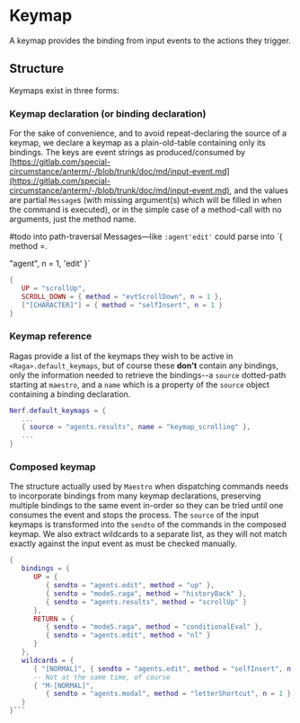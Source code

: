 # Keymap

A keymap provides the binding from input events to the actions they trigger\.


## Structure

Keymaps exist in three forms:


### Keymap declaration \(or binding declaration\)

For the sake of convenience, and to avoid repeat\-declaring the source of a
keymap, we declare a keymap as a plain\-old\-table containing only its bindings\.
The keys are event strings as produced/consumed by [https://gitlab.com/special-circumstance/anterm/-/blob/trunk/doc/md/input-event.md](https://gitlab.com/special-circumstance/anterm/-/blob/trunk/doc/md/input-event.md),
and the values are partial `Message`s \(with missing argument\(s\) which will be
filled in when the command is executed\), or in the simple case of a
method\-call with no arguments, just the method name\.

\#todo
into path\-traversal Messages—like `:agent'edit'` could parse into `{ method =\.

"agent", n = 1, 'edit' }`
```lua
{
   UP = "scrollUp",
   SCROLL_DOWN = { method = "evtScrollDown", n = 1 },
   ["[CHARACTER]"] = { method = "selfInsert", n = 1 }
}
```


### Keymap reference

Ragas provide a list of the keymaps they wish to be active in
`<Raga>.default_keymaps`, but of course these **don't** contain any bindings,
only the information needed to retrieve the bindings\-\-a `source` dotted\-path
starting at `maestro`, and a `name` which is a property of the `source` object
containing a binding declaration\.

```lua
Nerf.default_keymaps = {
   ...
   { source = "agents.results", name = "keymap_scrolling" },
   ...
}
```


### Composed keymap

The structure actually used by `Maestro` when dispatching commands needs to
incorporate bindings from many keymap declarations, preserving multiple
bindings to the same event in\-order so they can be tried until one consumes
the event and stops the process\. The `source` of the input keymaps is
transformed into the `sendto` of the commands in the composed keymap\. We also
extract wildcards to a separate list, as they will not match exactly against
the input event as must be checked manually\.

```lua
{
   bindings = {
      UP = {
         { sendto = "agents.edit", method = "up" },
         { sendto = "modeS.raga", method = "historyBack" },
         { sendto = "agents.results", method = "scrollUp" }
      },
      RETURN = {
         { sendto = "modeS.raga", method = "conditionalEval" },
         { sendto = "agents.edit", method = "nl" }
      }
   },
   wildcards = {
      { "[NORMAL]", { sendto = "agents.edit", method = "selfInsert", n = 1 } },
      -- Not at the same time, of course
      { "M-[NORMAL]",
         { sendto = "agents.modal", method = "letterShortcut", n = 1 } }
   }
}```
